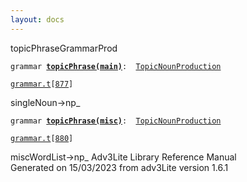 ```yaml
---
layout: docs
---
```

<span class="title">topicPhrase</span><span class="type">GrammarProd</span>

`grammar `**[`topicPhrase(main)`](../object/topicPhrase(main).html)**` :   `[`TopicNounProduction`](../object/TopicNounProduction.html)

[`grammar.t`](../file/grammar.t.html)`[`[`877`](../source/grammar.t.html#877)`]`



singleNoun-\>np\_



`grammar `**[`topicPhrase(misc)`](../object/topicPhrase(misc).html)**` :   `[`TopicNounProduction`](../object/TopicNounProduction.html)

[`grammar.t`](../file/grammar.t.html)`[`[`880`](../source/grammar.t.html#880)`]`



miscWordList-\>np\_
Adv3Lite Library Reference Manual  
Generated on 15/03/2023 from adv3Lite version 1.6.1


